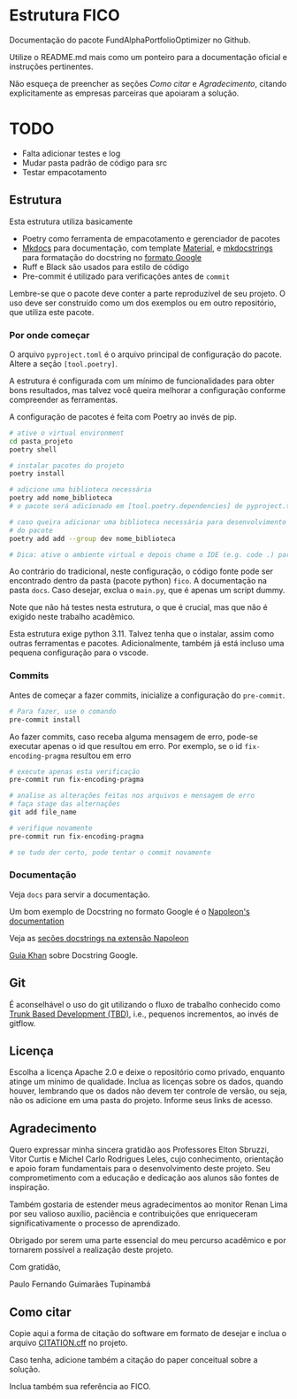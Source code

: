 # Estrutura FICO

Documentação do pacote FundAlphaPortfolioOptimizer no Github.

Utilize o README.md mais como um ponteiro para a documentação oficial e instruções
pertinentes.

Não esqueça de preencher as seções *Como citar* e *Agradecimento*, citando
explicitamente as empresas 
parceiras que apoiaram a solução.

# TODO

- Falta adicionar testes e log
- Mudar pasta padrão de código para src
- Testar empacotamento

## Estrutura

Esta estrutura utiliza basicamente

- Poetry como ferramenta de empacotamento e gerenciador de pacotes
- [Mkdocs](https://www.mkdocs.org/) para documentação, com template
  [Material](https://squidfunk.github.io/mkdocs-material/setup/), e
  [mkdocstrings](https://mkdocstrings.github.io/) para formatação do docstring no
  [formato Google](https://google.github.io/styleguide/pyguide.html)
- Ruff e Black são usados para estilo de código
- Pre-commit é utilizado para verificações antes de `commit`

Lembre-se que o pacote deve conter a parte reproduzível de seu projeto. O uso deve ser
construído como um dos exemplos ou em outro repositório, que utiliza este pacote.
### Por onde começar

O arquivo `pyproject.toml` é o arquivo principal de configuração do pacote. Altere a
seção `[tool.poetry]`.

A estrutura é configurada com um mínimo de funcionalidades para obter bons resultados,
mas talvez você queira melhorar a configuração conforme compreender as ferramentas.

A configuração de pacotes é feita com Poetry ao invés de pip.

```bash
# ative o virtual environment
cd pasta_projeto
poetry shell

# instalar pacotes do projeto
poetry install

# adicione uma biblioteca necessária
poetry add nome_biblioteca
# o pacote será adicionado em [tool.poetry.dependencies] de pyproject.toml

# caso queira adicionar uma biblioteca necessária para desenvolvimento e não para uso
# do pacote
poetry add add --group dev nome_biblioteca

# Dica: ative o ambiente virtual e depois chame o IDE (e.g. code .) para o encontrar
```

Ao contrário do tradicional, neste configuração, o código fonte pode ser encontrado
dentro da pasta (pacote python) `fico`. A documentação na pasta `docs`. Caso desejar,
exclua o `main.py`, que é apenas um script dummy.

Note que não há testes nesta estrutura, o que é crucial, mas que não é exigido neste
trabalho acadêmico.

Esta estrutura exige python 3.11. Talvez tenha que o instalar, assim como outras
ferramentas e pacotes. Adicionalmente, também já está incluso uma pequena configuração
para o vscode.

### Commits

Antes de começar a fazer commits, inicialize a configuração do `pre-commit`.

```bash
# Para fazer, use o comando
pre-commit install
```

Ao fazer commits, caso receba alguma mensagem de erro, pode-se executar apenas o id que
resultou em erro.
Por exemplo, se o id `fix-encoding-pragma` resultou em erro

```bash
# execute apenas esta verificação
pre-commit run fix-encoding-pragma

# analise as alterações feitas nos arquivos e mensagem de erro
# faça stage das alternações
git add file_name

# verifique novamente
pre-commit run fix-encoding-pragma

# se tudo der certo, pode tentar o commit novamente
```

### Documentação

Veja `docs` para servir a documentação.

Um bom exemplo de Docstring no formato Google é o
[Napoleon's documentation](https://sphinxcontrib-napoleon.readthedocs.io/en/latest/example_google.html)

Veja as [seções docstrings na extensão Napoleon](https://www.sphinx-doc.org/en/master/usage/extensions/napoleon.html)

[Guia Khan](https://github.com/Khan/style-guides/blob/master/style/python.md#docstrings)
sobre Docstring Google.

## Git

É aconselhável o uso do git utilizando o fluxo de trabalho conhecido como [Trunk Based
Development (TBD)](https://cloud.google.com/architecture/devops/devops-tech-trunk-based-development),
i.e., pequenos incrementos, ao invés de gitflow.

## Licença

Escolha a licença Apache 2.0 e deixe o repositório como privado, enquanto atinge um
mínimo de qualidade. Inclua as licenças sobre os dados, quando houver, lembrando que
os dados não devem ter controle de versão, ou seja, não os adicione em uma pasta do
projeto. Informe seus links de acesso.

## Agradecimento


Quero expressar minha sincera gratidão aos Professores Elton Sbruzzi, Vitor Curtis e Michel Carlo Rodrigues Leles, cujo conhecimento, orientação e apoio foram fundamentais para o desenvolvimento deste projeto. Seu comprometimento com a educação e dedicação aos alunos são fontes de inspiração.

Também gostaria de estender meus agradecimentos ao monitor Renan Lima por seu valioso auxílio, paciência e contribuições que enriqueceram significativamente o processo de aprendizado.

Obrigado por serem uma parte essencial do meu percurso acadêmico e por tornarem possível a realização deste projeto.

Com gratidão,

Paulo Fernando Guimarães Tupinambá 

## Como citar

Copie aqui a forma de citação do software em formato de desejar e inclua o arquivo
[CITATION.cff](https://docs.github.com/en/repositories/managing-your-repositorys-settings-and-features/customizing-your-repository/about-citation-files) no projeto.

Caso tenha, adicione também a citação do paper conceitual sobre a solução.

Inclua também sua referência ao FICO.
